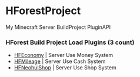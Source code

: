 # HForestProject
My Minecraft Server BuildProject PluginAPI

### HForest Build Project Load Plugins (3 count)

- [HFEconomy](https://github.com/GodVas/HForestProject/blob/master/HFEconomy.md) | Server Use Money System
- [HFMileage](https://github.com/GodVas/HForestProject/blob/master/HFMileage.md) | Server Use Cash System
- [HFNeohulShop](https://github.com/GodVas/HForestProject/blob/master/HFNeogulShop.md) | Server Use Shop System
